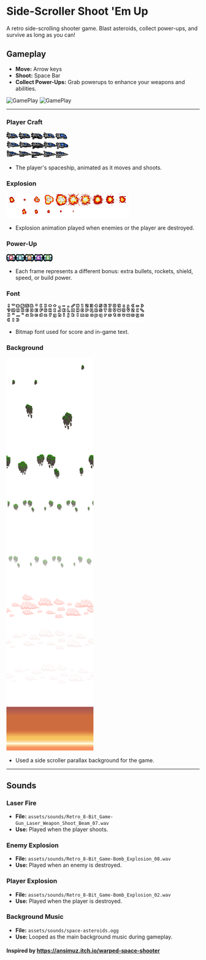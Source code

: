 # Side-Scroller Shoot 'Em Up

A retro side-scrolling shooter game. Blast asteroids, collect power-ups, and survive as long as you can!

## Gameplay
- **Move:** Arrow keys
- **Shoot:** Space Bar
- **Collect Power-Ups:** Grab powerups to enhance your weapons and abilities.

![GamePlay](https://hc-cdn.hel1.your-objectstorage.com/s/v3/294ee70e9d676c16aa10ef69efc8b4c0a60e7664_ezgif-4c1f5ebadcdf3d.gif)
![GamePlay](https://github.com/user-attachments/assets/c840da1e-ed1c-408c-99ba-d42e558241af)

---

### Player Craft
![Player Craft](assets/pxplayer.png)
- The player's spaceship, animated as it moves and shoots.

### Explosion
![Explosion](assets/explosion.png)
- Explosion animation played when enemies or the player are destroyed.

### Power-Up
![Power-Up](assets/power-up.png)
- Each frame represents a different bonus: extra bullets, rockets, shield, speed, or build power.

### Font
![Font](assets/font.png)
- Bitmap font used for score and in-game text.

### Background
![Background](assets/background.png)
- Used a side scroller parallax background for the game.

---

## Sounds

### Laser Fire
- **File:** `assets/sounds/Retro_8-Bit_Game-Gun_Laser_Weapon_Shoot_Beam_07.wav`
- **Use:** Played when the player shoots.

### Enemy Explosion
- **File:** `assets/sounds/Retro_8-Bit_Game-Bomb_Explosion_08.wav`
- **Use:** Played when an enemy is destroyed.

### Player Explosion
- **File:** `assets/sounds/Retro_8-Bit_Game-Bomb_Explosion_02.wav`
- **Use:** Played when the player is destroyed.

### Background Music
- **File:** `assets/sounds/space-asteroids.ogg`
- **Use:** Looped as the main background music during gameplay.

#### Inspired by https://ansimuz.itch.io/warped-space-shooter
